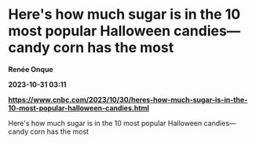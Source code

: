# Here's how much sugar is in the 10 most popular Halloween candies—candy corn has the most
**Renée Onque**

**2023-10-31 03:11**

**https://www.cnbc.com/2023/10/30/heres-how-much-sugar-is-in-the-10-most-popular-halloween-candies.html**

Here's how much sugar is in the 10 most popular Halloween candies—candy corn has the most